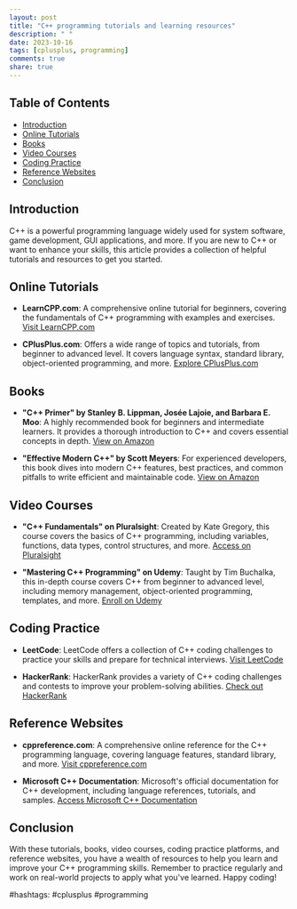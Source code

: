 ```yaml
---
layout: post
title: "C++ programming tutorials and learning resources"
description: " "
date: 2023-10-16
tags: [cplusplus, programming]
comments: true
share: true
---
```


## Table of Contents
- [Introduction](#introduction)
- [Online Tutorials](#online-tutorials)
- [Books](#books)
- [Video Courses](#video-courses)
- [Coding Practice](#coding-practice)
- [Reference Websites](#reference-websites)
- [Conclusion](#conclusion)

## Introduction
C++ is a powerful programming language widely used for system software, game development, GUI applications, and more. If you are new to C++ or want to enhance your skills, this article provides a collection of helpful tutorials and resources to get you started.

## Online Tutorials
- **LearnCPP.com**: A comprehensive online tutorial for beginners, covering the fundamentals of C++ programming with examples and exercises. [Visit LearnCPP.com](https://www.learncpp.com/)

- **CPlusPlus.com**: Offers a wide range of topics and tutorials, from beginner to advanced level. It covers language syntax, standard library, object-oriented programming, and more. [Explore CPlusPlus.com](https://www.cplusplus.com/)

## Books
- **"C++ Primer" by Stanley B. Lippman, Josée Lajoie, and Barbara E. Moo**: A highly recommended book for beginners and intermediate learners. It provides a thorough introduction to C++ and covers essential concepts in depth. [View on Amazon](https://www.amazon.com/C-Primer-Stanley-B-Lippman/dp/0321714113)

- **"Effective Modern C++" by Scott Meyers**: For experienced developers, this book dives into modern C++ features, best practices, and common pitfalls to write efficient and maintainable code. [View on Amazon](https://www.amazon.com/Effective-Modern-Specific-Ways-Improve/dp/1491903996)

## Video Courses
- **"C++ Fundamentals" on Pluralsight**: Created by Kate Gregory, this course covers the basics of C++ programming, including variables, functions, data types, control structures, and more. [Access on Pluralsight](https://www.pluralsight.com/courses/cplusplus-fundamentals)

- **"Mastering C++ Programming" on Udemy**: Taught by Tim Buchalka, this in-depth course covers C++ from beginner to advanced level, including memory management, object-oriented programming, templates, and more. [Enroll on Udemy](https://www.udemy.com/course/mastering-c-plus-plus/)

## Coding Practice
- **LeetCode**: LeetCode offers a collection of C++ coding challenges to practice your skills and prepare for technical interviews. [Visit LeetCode](https://leetcode.com/problemset/all/)

- **HackerRank**: HackerRank provides a variety of C++ coding challenges and contests to improve your problem-solving abilities. [Check out HackerRank](https://www.hackerrank.com/domains/tutorials/10-days-of-statistics)

## Reference Websites
- **cppreference.com**: A comprehensive online reference for the C++ programming language, covering language features, standard library, and more. [Visit cppreference.com](https://en.cppreference.com/)

- **Microsoft C++ Documentation**: Microsoft's official documentation for C++ development, including language references, tutorials, and samples. [Access Microsoft C++ Documentation](https://docs.microsoft.com/en-us/cpp/?view=msvc-160)

## Conclusion
With these tutorials, books, video courses, coding practice platforms, and reference websites, you have a wealth of resources to help you learn and improve your C++ programming skills. Remember to practice regularly and work on real-world projects to apply what you've learned. Happy coding!

#hashtags: #cplusplus #programming